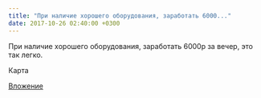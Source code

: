 ```yaml
---
title: "При наличие хорошего оборудования, заработать 6000..."
date: 2017-10-26 02:40:00 +0300
---
```


При наличие хорошего оборудования, заработать 6000р за вечер, это так легко.

Карта

[Вложение](https://vk.com/photo41076938_456242173)
